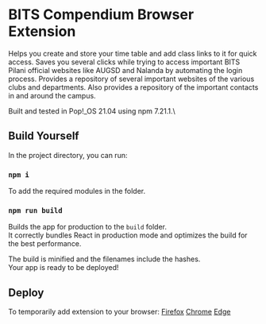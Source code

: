 # BITS Compendium Browser Extension

Helps you create and store your time table and add class links to it for quick access. Saves you
several clicks while trying to access important BITS Pilani official websites like AUGSD and Nalanda
by automating the login process. Provides a repository of several important websites of the various
clubs and departments. Also provides a repository of the important contacts in and around the
campus.

Built and tested in Pop!\_OS 21.04 using npm 7.21.1.\

## Build Yourself

In the project directory, you can run:

### `npm i`

To add the required modules in the folder.

### `npm run build`

Builds the app for production to the `build` folder.\
It correctly bundles React in production mode and optimizes the build for the best performance.

The build is minified and the filenames include the hashes.\
Your app is ready to be deployed!

## Deploy

To temporarily add extension to your browser:
[Firefox](https://developer.mozilla.org/en-US/docs/Mozilla/Add-ons/WebExtensions/Your_first_WebExtension#installing)
[Chrome](https://developer.chrome.com/docs/extensions/mv2/getstarted/#manifest)
[Edge](https://docs.microsoft.com/en-us/microsoft-edge/extensions-chromium/getting-started/extension-sideloading)
